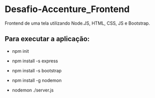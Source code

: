 # Desafio-Accenture_Frontend

Frontend de uma tela utilizando Node.JS, HTML, CSS, JS e Bootstrap.

## Para executar a aplicação:

- npm init

- npm install -s express

- npm install -s bootstrap

- npm install -g nodemon

- nodemon ./server.js
